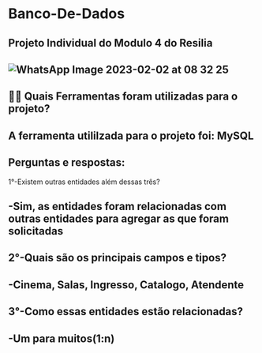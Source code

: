 # Banco-De-Dados
Projeto Individual do Modulo 4 do Resilia
----------------------------------------------------------------------------------------------------------------------------------------------
![WhatsApp Image 2023-02-02 at 08 32 25](https://user-images.githubusercontent.com/113535701/216313866-1decae1b-c8e2-40cf-b10a-69ac73be785b.jpeg)
----------------------------------------------------------------------------------------------------------------------------------------------
✍🏻 
Quais Ferramentas foram utilizadas para o projeto?
----------------------------------------------------------------------------------------------------------------------------------------------
A ferramenta utililzada para o projeto foi: MySQL
----------------------------------------------------------------------------------------------------------------------------------------------
Perguntas e respostas:
----------------------------------------------------------------------------------------------------------------------------------------------
1°-Existem outras entidades além dessas três?

-Sim, as entidades foram relacionadas com outras entidades para agregar as que foram solicitadas
----------------------------------------------------------------------------------------------------------------------------------------------
2°-Quais são os principais campos e tipos?
----------------------------------------------------------------------------------------------------------------------------------------------
-Cinema, Salas, Ingresso, Catalogo, Atendente 
----------------------------------------------------------------------------------------------------------------------------------------------
3°-Como essas entidades estão relacionadas?
----------------------------------------------------------------------------------------------------------------------------------------------
-Um para muitos(1:n)
----------------------------------------------------------------------------------------------------------------------------------------------
